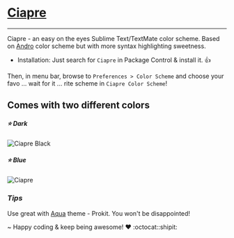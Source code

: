 # [Ciapre](https://github.com/vinhnx/Ciapre.tmTheme)
-----------------

Ciapre - an easy on the eyes Sublime Text/TextMate color scheme.
Based on [Andro](https://github.com/cyrilmengin/andro) color scheme but with more syntax highlighting sweetness.

* Installation:
Just search for `Ciapre` in Package Control & install it. :+1:

Then, in menu bar, browse to `Preferences > Color Scheme` and choose your favo ... wait for it ... rite scheme in `Ciapre Color Scheme`!

## Comes with two different colors  ##
##### :star: Dark
![Ciapre Black](https://raw.github.com/vinhnx/Ciapre.tmTheme/master/screenshot/ciapredark.png)

##### :star: Blue
![Ciapre](https://raw.github.com/vinhnx/Ciapre.tmTheme/master/screenshot/ciapreblue.png)

### *Tips* ###
Use great with [Aqua](https://github.com/cafarm/aqua-theme) theme - Prokit.
You won't be disappointed!

~ Happy coding & keep being awesome! ♥ :octocat::shipit:
